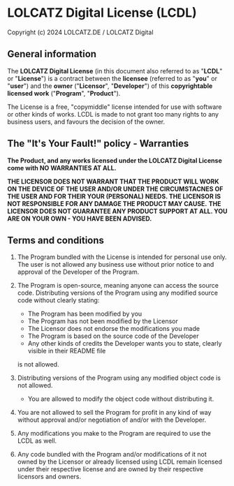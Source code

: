 # LOLCATZ Digital License (LCDL)
Copyright (c) 2024 LOLCATZ.DE / LOLCATZ Digital

## General information
The **LOLCATZ Digital License** (in this document also referred to as "**LCDL**" or "**License**") is a contract between the **licensee** (referred to as "**you**" or "**user**")
and the **owner** ("**Licensor**", "**Developer**") of this **copyrightable licensed work** ("**Program**", "**Product**").

The License is a free, "copymiddle" license intended for use with software or other kinds of works. LCDL is made to not grant too many rights to any business users, and favours the decision of the owner.

## The "It's Your Fault!" policy - Warranties
**The Product, and any works licensed under the LOLCATZ Digital License come with NO WARRANTIES AT ALL.**

**THE LICENSOR DOES NOT WARRANT THAT THE PRODUCT WILL WORK ON THE DEVICE OF THE USER AND/OR UNDER THE CIRCUMSTACNES OF THE USER AND FOR THEIR YOUR (PERSONAL) NEEDS. THE LICENSOR IS NOT RESPONSIBLE FOR ANY DAMAGE THE PRODUCT MAY CAUSE.**
**THE LICENSOR DOES NOT GUARANTEE ANY PRODUCT SUPPORT AT ALL. YOU ARE ON YOUR OWN - YOU HAVE BEEN ADVISED.**

## Terms and conditions
1. The Program bundled with the License is intended for personal use only. The user is not allowed any business use without prior notice to and approval of the Developer of the Program.
2. The Program is open-source, meaning anyone can access the source code. Distributing versions of the Program using any modified source code without clearly stating:
    - The Program has been modified by you
    - The Program has not been modified by the Licensor
    - The Licensor does not endorse the modifications you made
    - The Program is based on the source code of the Developer
    - Any other kinds of credits the Developer wants you to state, clearly visible in their README file

    is not allowed.
3. Distributing versions of the Program using any modified object code is not allowed.
    - You are allowed to modify the object code without distributing it.
4. You are not allowed to sell the Program for profit in any kind of way without approval and/or negotiation of and/or with the Developer.
5. Any modifications you make to the Program are required to use the LCDL as well.
6. Any code bundled with the Program and/or modifications of it not owned by the Licensor or already licensed using LCDL remain licensed under their respective license and are owned by their respective licensors and owners.
